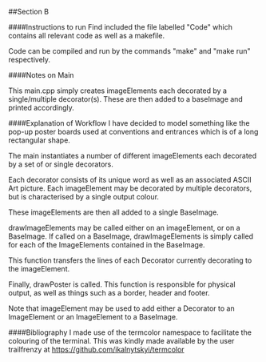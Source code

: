 ##Section B

####Instructions to run
Find included the file labelled "Code" which contains all relevant code as 
well as a makefile.

Code can be compiled and run by the commands "make" and "make run" 
respectively.

####Notes on Main

This main.cpp simply creates imageElements each decorated by a single/multiple 
decorator(s).
These are then added to a baseImage and printed accordingly.


####Explanation of Workflow
I have decided to model something like the pop-up poster boards used at 
conventions and entrances which is of a long rectangular shape.

The main instantiates a number of different imageElements each decorated by
a set of or single decorators. 

Each decorator consists of its unique word as well as an associated ASCII
Art picture.
Each imageElement may be decorated by multiple decorators, but is characterised 
by a single output colour.

These imageElements are then all added to a single BaseImage.

drawImageElements may be called either on an imageElement, or on a BaseImage.
If called on a BaseImage, drawImageElements is simply called for each of the 
ImageElements contained in the BaseImage. 

This function transfers the lines of each Decorator currently decorating to 
the imageElement.

Finally, drawPoster is called. This function is responsible for physical output,
as well as things such as a border, header and footer.

Note that imageElement may be used to add either a Decorator to an ImageElement or an
ImageElement to a BaseImage. 


####Bibliography
I made use of the termcolor namespace to facilitate the colouring of the
terminal. 
This was kindly made available by the user trailfrenzy at https://github.com/ikalnytskyi/termcolor